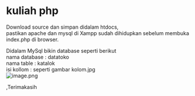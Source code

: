 # kuliah php

 Download source dan simpan didalam htdocs,  
 pastikan apache dan mysql di Xampp sudah dihidupkan sebelum membuka index.php di browser.

 Didalam MySql bikin database seperti berikut  
 nama database : datatoko  
 nama table : katalok  
 isi kollom : seperti gambar kolom.jpg  
 ![image.png]( {kolom.jpg} )
  
,Terimakasih
